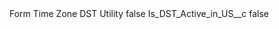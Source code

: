 <?xml version="1.0" encoding="UTF-8"?>
<CustomMetadata xmlns="http://soap.sforce.com/2006/04/metadata" xmlns:xsi="http://www.w3.org/2001/XMLSchema-instance" xmlns:xsd="http://www.w3.org/2001/XMLSchema">
    <label>Form Time Zone DST Utility</label>
    <protected>false</protected>
    <values>
        <field>Is_DST_Active_in_US__c</field>
        <value xsi:type="xsd:boolean">false</value>
    </values>
</CustomMetadata>
